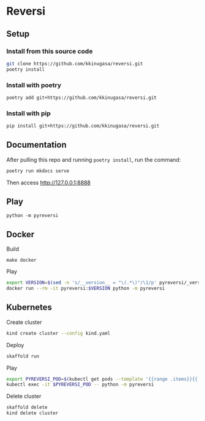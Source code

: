 # Reversi

## Setup

### Install from this source code

```sh
git clone https://github.com/kkinugasa/reversi.git
poetry install
```

### Install with poetry

```sh
poetry add git+https://github.com/kkinugasa/reversi.git
```

### Install with pip

```sh
pip install git+https://github.com/kkinugasa/reversi.git
```

## Documentation

After pulling this repo and running `poetry install`, run the command:

```sh
poetry run mkdocs serve
```

Then access <http://127.0.0.1:8888>

## Play

`python -m pyreversi`

## Docker

Build

`make docker`

Play

```sh
export VERSION=$(sed -n 's/__version__ = "\(.*\)"/\1/p' pyreversi/_version.py)
docker run --rm -it pyreversi:$VERSION python -m pyreversi
```

## Kubernetes

Create cluster

```sh
kind create cluster --config kind.yaml
```

Deploy

```sh
skaffold run
```

Play

```sh
export PYREVERSI_POD=$(kubectl get pods --template '{{range .items}}{{.metadata.name}}{{"\n"}}{{end}}')
kubectl exec -it $PYREVERSI_POD -- python -m pyreversi
```

Delete cluster

```sh
skaffold delete
kind delete cluster
```
